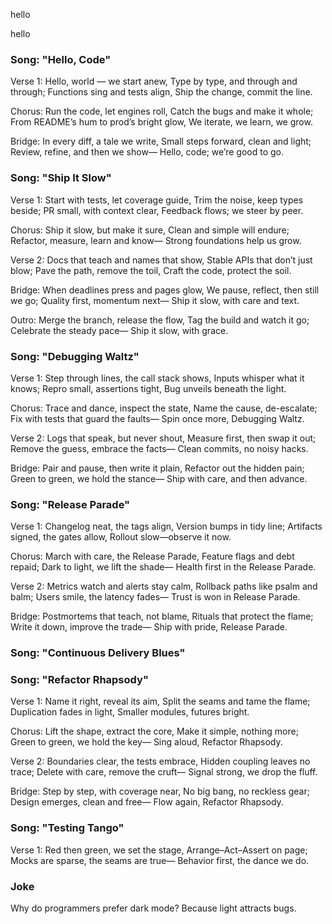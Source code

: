
hello

hello

### Song: "Hello, Code"

Verse 1:
Hello, world — we start anew,
Type by type, and through and through;
Functions sing and tests align,
Ship the change, commit the line.

Chorus:
Run the code, let engines roll,
Catch the bugs and make it whole;
From README’s hum to prod’s bright glow,
We iterate, we learn, we grow.

Bridge:
In every diff, a tale we write,
Small steps forward, clean and light;
Review, refine, and then we show—
Hello, code; we’re good to go.


### Song: "Ship It Slow"

Verse 1:
Start with tests, let coverage guide,
Trim the noise, keep types beside;
PR small, with context clear,
Feedback flows; we steer by peer.

Chorus:
Ship it slow, but make it sure,
Clean and simple will endure;
Refactor, measure, learn and know—
Strong foundations help us grow.

Verse 2:
Docs that teach and names that show,
Stable APIs that don’t just blow;
Pave the path, remove the toil,
Craft the code, protect the soil.

Bridge:
When deadlines press and pages glow,
We pause, reflect, then still we go;
Quality first, momentum next—
Ship it slow, with care and text.

Outro:
Merge the branch, release the flow,
Tag the build and watch it go;
Celebrate the steady pace—
Ship it slow, with grace.


### Song: "Debugging Waltz"

Verse 1:
Step through lines, the call stack shows,
Inputs whisper what it knows;
Repro small, assertions tight,
Bug unveils beneath the light.

Chorus:
Trace and dance, inspect the state,
Name the cause, de-escalate;
Fix with tests that guard the faults—
Spin once more, Debugging Waltz.

Verse 2:
Logs that speak, but never shout,
Measure first, then swap it out;
Remove the guess, embrace the facts—
Clean commits, no noisy hacks.

Bridge:
Pair and pause, then write it plain,
Refactor out the hidden pain;
Green to green, we hold the stance—
Ship with care, and then advance.


### Song: "Release Parade"

Verse 1:
Changelog neat, the tags align,
Version bumps in tidy line;
Artifacts signed, the gates allow,
Rollout slow—observe it now.

Chorus:
March with care, the Release Parade,
Feature flags and debt repaid;
Dark to light, we lift the shade—
Health first in the Release Parade.

Verse 2:
Metrics watch and alerts stay calm,
Rollback paths like psalm and balm;
Users smile, the latency fades—
Trust is won in Release Parade.

Bridge:
Postmortems that teach, not blame,
Rituals that protect the flame;
Write it down, improve the trade—
Ship with pride, Release Parade.


### Song: "Continuous Delivery Blues"


### Song: "Refactor Rhapsody"

Verse 1:
Name it right, reveal its aim,
Split the seams and tame the flame;
Duplica­tion fades in light,
Smaller modules, futures bright.

Chorus:
Lift the shape, extract the core,
Make it simple, nothing more;
Green to green, we hold the key—
Sing aloud, Refactor Rhapsody.

Verse 2:
Boundaries clear, the tests embrace,
Hidden coupling leaves no trace;
Delete with care, remove the cruft—
Signal strong, we drop the fluff.

Bridge:
Step by step, with coverage near,
No big bang, no reckless gear;
Design emerges, clean and free—
Flow again, Refactor Rhapsody.


### Song: "Testing Tango"

Verse 1:
Red then green, we set the stage,
Arrange–Act–Assert on page;
Mocks are sparse, the seams are true—
Behavior first, the dance we do.

### Joke

Why do programmers prefer dark mode? Because light attracts bugs.

